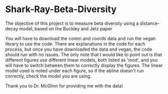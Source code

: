 # Shark-Ray-Beta-Diversity

The objective of this project is to measure beta diversity using a distance-decay model, based on the Buckley and Jetz paper 

You will have to download the comm and coords data and run the vegan library to use the code. There are explanations in the code for each process, but once you have downloaded the data and vegan, the code should run with no issues. The only note that I would like to point out is that different figures use different linear models, both listed as 'mod', and you will have to switch between them to correctly display the figures. The linear model used is noted under each figure, so if the abline doesn't run correctly, check the model you are using.

Thank you to Dr. McGlinn for providing me with the data! 
